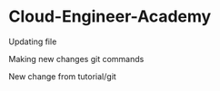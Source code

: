 # Cloud-Engineer-Academy
Updating file

Making new changes git commands

New change from tutorial/git
